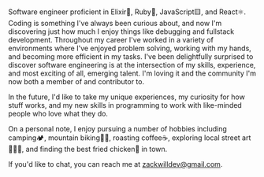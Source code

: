 Software engineer proficient in Elixir🧪, Ruby💎, JavaScript🟨, and React⚛️. Coding is something I've always been curious about, and now I'm discovering just how much I enjoy things like debugging and fullstack development. Throughout my career I've worked in a variety of environments where I've enjoyed problem solving, working with my hands, and becoming more efficient in my tasks. I've been delightfully surprised to discover software engineering is at the intersection of my skills, experience, and most exciting of all, emerging talent. I'm loving it and the community I'm now both a member of and contributor to.

In the future, I'd like to take my unique experiences, my curiosity for how stuff works, and my new skills in programming to work with like-minded people who love what they do.

On a personal note, I enjoy pursuing a number of hobbies including camping🏕, mountain biking🚵‍♂️, roasting coffee☕️, exploring local street art👨🏼‍🎨, and finding the best fried chicken🍗 in town.

If you'd like to chat, you can reach me at zackwilldev@gmail.com.
